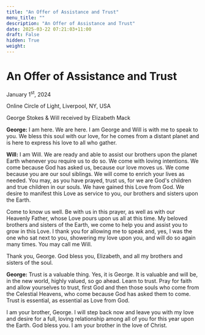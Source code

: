 ```yaml
---
title: "An Offer of Assistance and Trust"
menu_title: ""
description: "An Offer of Assistance and Trust"
date: 2025-03-22 07:21:03+11:00
draft: False
hidden: True
weight:
---
```

# An Offer of Assistance and Trust

January 1<sup>st</sup>, 2024

Online Circle of Light, Liverpool, NY, USA

George Stokes & Will received by Elizabeth Mack

**George:** I am here. We are here. I am George and Will is with me to speak to you. We bless this soul with our love, for he comes from a distant planet and is here to express his love to all who gather.

**Will:** I am Will. We are ready and able to assist our brothers upon the planet Earth whenever you require us to do so. We come with loving intentions. We come because God has asked us, because our love moves us. We come because you are our soul siblings. We will come to enrich your lives as needed. You may, as you have prayed, trust us, for we are God's children and true children in our souls. We have gained this Love from God. We desire to manifest this Love as service to you, our brothers and sisters upon the Earth.

Come to know us well. Be with us in this prayer, as well as with our Heavenly Father, whose Love pours upon us all at this time. My beloved brothers and sisters of the Earth, we come to help you and assist you to grow in this Love. I thank you for allowing me to speak and, yes, I was the one who sat next to you, showering my love upon you, and will do so again many times. You may call me Will.

Thank you, George. God bless you, Elizabeth, and all my brothers and sisters of the soul.

**George:** Trust is a valuable thing. Yes, it is George. It is valuable and will be, in the new world, highly valued, so go ahead. Learn to trust. Pray for faith and allow yourselves to trust, first God and then those souls who come from the Celestial Heavens, who come because God has asked them to come. Trust is essential, as essential as Love from God.

I am your brother, George. I will step back now and leave you with my love and desire for a full, loving relationship among all of you for this year upon the Earth. God bless you. I am your brother in the love of Christ.
